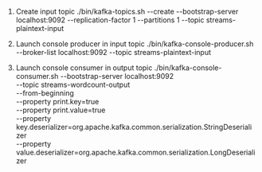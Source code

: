 1. Create input topic
 ./bin/kafka-topics.sh --create --bootstrap-server localhost:9092 --replication-factor 1 --partitions 1 --topic streams-plaintext-input

2. Launch console producer in input topic
 ./bin/kafka-console-producer.sh --broker-list localhost:9092 --topic streams-plaintext-input

3. Launch console consumer in output topic
 ./bin/kafka-console-consumer.sh --bootstrap-server localhost:9092 \
    --topic streams-wordcount-output \
    --from-beginning \
    --property print.key=true \
    --property print.value=true \
    --property key.deserializer=org.apache.kafka.common.serialization.StringDeserializer \
    --property value.deserializer=org.apache.kafka.common.serialization.LongDeserializer
